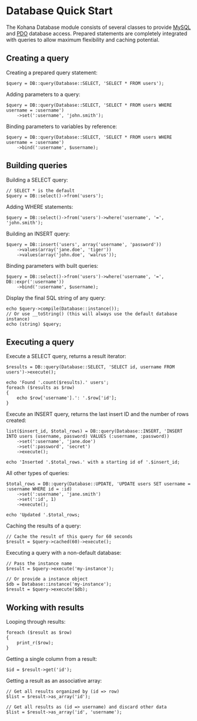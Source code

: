 # Database Quick Start

The Kohana Database module consists of several classes to provide [MySQL](http://php.net/mysql) and [PDO](http://php.net/pdo) database access. Prepared statements are completely integrated with queries to allow maximum flexibility and caching potential.

## Creating a query

Creating a prepared query statement:

~~~
$query = DB::query(Database::SELECT, 'SELECT * FROM users');
~~~

Adding parameters to a query:

~~~
$query = DB::query(Database::SELECT, 'SELECT * FROM users WHERE username = :username')
    ->set(':username', 'john.smith');
~~~

Binding parameters to variables by reference:

~~~
$query = DB::query(Database::SELECT, 'SELECT * FROM users WHERE username = :username')
    ->bind(':username', $username);
~~~

## Building queries

Building a SELECT query:

~~~
// SELECT * is the default
$query = DB::select()->from('users');
~~~

Adding WHERE statements:

~~~
$query = DB::select()->from('users')->where('username', '=', 'john.smith');
~~~

Building an INSERT query:

~~~
$query = DB::insert('users', array('username', 'password'))
    ->values(array('jane.doe', 'tiger'))
    ->values(array('john.doe', 'walrus'));
~~~

Binding parameters with built queries:

~~~
$query = DB::select()->from('users')->where('username', '=', DB::expr(':username'))
    ->bind(':username', $username);
~~~

Display the final SQL string of any query:

~~~
echo $query->compile(Database::instance());
// Or use __toString() (this will always use the default database instance)
echo (string) $query;
~~~

## Executing a query

Execute a SELECT query, returns a result iterator:

~~~
$results = DB::query(Database::SELECT, 'SELECT id, username FROM users')->execute();

echo 'Found '.count($results).' users';
foreach ($results as $row)
{
    echo $row['username'].': '.$row['id'];
}
~~~

Execute an INSERT query, returns the last insert ID and the number of rows created:

~~~
list($insert_id, $total_rows) = DB::query(Database::INSERT, 'INSERT INTO users (username, password) VALUES (:username, :password))
    ->set(':username', 'jane.doe')
    ->set(':password', 'secret')
    ->execute();

echo 'Inserted '.$total_rows.' with a starting id of '.$insert_id;
~~~

All other types of queries:

~~~
$total_rows = DB::query(Database::UPDATE, 'UPDATE users SET username = :username WHERE id = :id)
    ->set(':username', 'jane.smith')
    ->set(':id', 1)
    ->execute();

echo 'Updated '.$total_rows;
~~~

Caching the results of a query:

~~~
// Cache the result of this query for 60 seconds
$result = $query->cached(60)->execute();
~~~

Executing a query with a non-default database:

~~~
// Pass the instance name
$result = $query->execute('my-instance');

// Or provide a instance object
$db = Database::instance('my-instance');
$result = $query->execute($db);
~~~

## Working with results

Looping through results:

~~~
foreach ($result as $row)
{
    print_r($row);
}
~~~

Getting a single column from a result:

~~~
$id = $result->get('id');
~~~

Getting a result as an associative array:

~~~
// Get all results organized by (id => row)
$list = $result->as_array('id');

// Get all results as (id => username) and discard other data
$list = $result->as_array('id', 'username');
~~~

